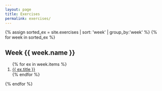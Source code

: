 ```yaml
---
layout: page
title: Exercises
permalink: exercises/
---
```

{% assign sorted_ex = site.exercises | sort: 'week' | group_by:'week' %}
{% for week in sorted_ex %}
<h2>Week {{ week.name }}</h2>
<ol>
    {% for ex in week.items %}
        <li><a href="{{ ex.url }}">{{ ex.title }}</a></li>
    {% endfor %}
</ol>
{% endfor %}
